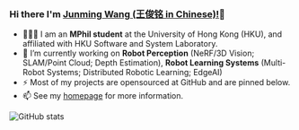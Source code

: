 ### Hi there I'm [Junming Wang (王俊铭 in Chinese)!](https://jmwangcs.netlify.app/)👋

- 👨🏼‍💻 I am an **MPhil student** at the University of Hong Kong (HKU), and affiliated with HKU Software and System Laboratory.
- 🔭 I’m currently working on **Robot Perception** (NeRF/3D Vision; SLAM/Point Cloud; Depth Estimation), **Robot Learning Systems** (Multi-Robot Systems; Distributed Robotic Learning; EdgeAI)
- ⚡ Most of my projects are opensourced at GitHub and are pinned below.
- 📫 See my [homepage](https://jmwangcs.netlify.app/) for more information.




![GitHub stats](https://github-readme-stats.vercel.app/api?username=jmwang0117&count_private=true&bg_color=30,e96443,904e95&title_color=fff&text_color=fff&icon_color=79ff97&show_icons=true)

<!--
**jmwang0117/jmwang0117** is a ✨ _special_ ✨ repository because its `README.md` (this file) appears on your GitHub profile.

Here are some ideas to get you started:

- 🔭 I’m currently working on ...
- 🌱 I’m currently learning ...
- 👯 I’m looking to collaborate on ...
- 🤔 I’m looking for help with ...
- 💬 Ask me about ...
- 📫 How to reach me: ...
- 😄 Pronouns: ...
- ⚡ Fun fact: ...
- :book: Check my publications via [google scholar](https://scholar.google.com.hk/citations?user=yq72b6IAAAAJ&hl=zh-CN)
-->
